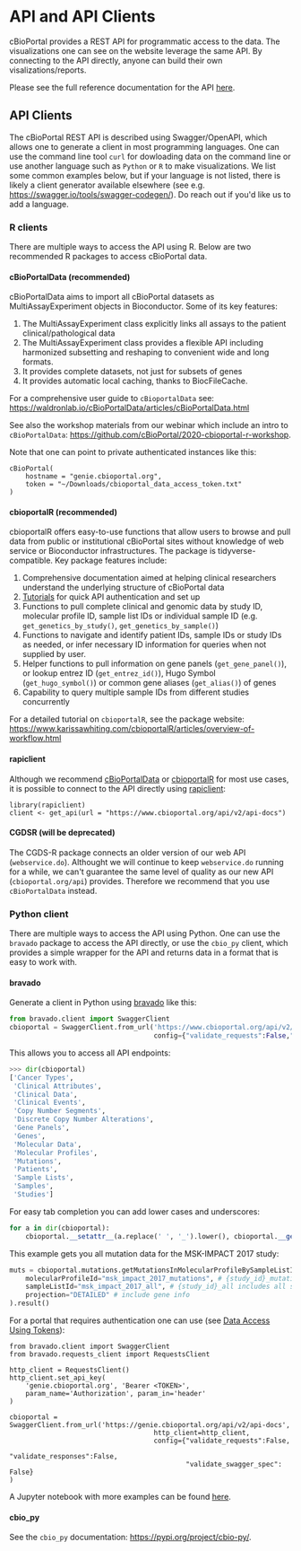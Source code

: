 # API and API Clients

cBioPortal provides a REST API for programmatic access to the data. The visualizations one can see on the website leverage the same API. By connecting to the API directly, anyone can build their own visalizations/reports.

Please see the full reference documentation for the API [here](https://www.cbioportal.org/api/swagger-ui/index.html).

## API Clients

The cBioPortal REST API is described using Swagger/OpenAPI, which allows one to generate a client in most programming languages. One can use the command line tool `curl` for dowloading data on the command line or use another language such as `Python` or `R` to make visualizations. We list some common examples below, but if your language is not listed, there is likely a client generator available elsewhere (see e.g. https://swagger.io/tools/swagger-codegen/). Do reach out if you'd like us to add a language.

### R clients

There are multiple ways to access the API using R. Below are two recommended R packages to access cBioPortal data.

#### cBioPortalData (recommended)

cBioPortalData aims to import all cBioPortal datasets as MultiAssayExperiment objects in Bioconductor. Some of its key features:

1. The MultiAssayExperiment class explicitly links all assays to the patient clinical/pathological data
2. The MultiAssayExperiment class provides a flexible API including harmonized subsetting and reshaping to convenient wide and long formats.
3. It provides complete datasets, not just for subsets of genes
4. It provides automatic local caching, thanks to BiocFileCache.

For a comprehensive user guide to `cBioportalData` see: https://waldronlab.io/cBioPortalData/articles/cBioPortalData.html

See also the workshop materials from our webinar which include an intro to `cBioPortalData`: https://github.com/cBioPortal/2020-cbioportal-r-workshop.

Note that one can point to private authenticated instances like this:

```
cBioPortal(
    hostname = "genie.cbioportal.org",
    token = "~/Downloads/cbioportal_data_access_token.txt"
)
```

#### cbioportalR (recommended)

cbioportalR offers easy-to-use functions that allow users to browse and pull data from public or institutional cBioPortal sites without knowledge of web service or Bioconductor infrastructures. The package is tidyverse-compatible. Key package features include:

1. Comprehensive documentation aimed at helping clinical researchers understand the underlying structure of cBioPortal data
2. [Tutorials]([https://www.karissawhiting.com/cbioportalR/articles/overview-of-workflow.html]) for quick API authentication and set up
3. Functions to pull complete clinical and genomic data by study ID, molecular profile ID, sample list IDs or individual sample ID (e.g. `get_genetics_by_study()`, `get_genetics_by_sample()`)
4. Functions to navigate and identify patient IDs, sample IDs or study IDs as needed, or infer necessary ID information for queries when not supplied by user.
5. Helper functions to pull information on gene panels (`get_gene_panel()`), or lookup entrez ID (`get_entrez_id()`), Hugo Symbol (`get_hugo_symbol()`) or common gene aliases (`get_alias()`) of genes
6. Capability to query multiple sample IDs from different studies concurrently

For a detailed tutorial on `cbioportalR`, see the package website: https://www.karissawhiting.com/cbioportalR/articles/overview-of-workflow.html

#### rapiclient

Although we recommend [cBioPortalData](/#cbioportaldata-recommended) or [cbioportalR](/#cbioportalR-recommended) for most use cases, it is possible to connect to the API directly using [rapiclient](https://github.com/bergant/rapiclient):

```
library(rapiclient)
client <- get_api(url = "https://www.cbioportal.org/api/v2/api-docs")
```

#### CGDSR (will be deprecated)

The CGDS-R package connects an older version of our web API (`webservice.do`). Althought we will continue to keep `webservice.do` running for a while, we can't guarantee the same level of quality as our new API (`cbioportal.org/api`) provides. Therefore we recommend that you use `cBioPortalData` instead.

### Python client

There are multiple ways to access the API using Python. One can use the `bravado` package to access the API directly, or use the `cbio_py` client, which provides a simple wrapper for the API and returns data in a format that is easy to work with.

#### bravado

Generate a client in Python using [bravado](https://github.com/Yelp/bravado) like this:

```python
from bravado.client import SwaggerClient
cbioportal = SwaggerClient.from_url('https://www.cbioportal.org/api/v2/api-docs',
                                    config={"validate_requests":False,"validate_responses":False,"validate_swagger_spec": False})
```

This allows you to access all API endpoints:

```python
>>> dir(cbioportal)
['Cancer Types',
 'Clinical Attributes',
 'Clinical Data',
 'Clinical Events',
 'Copy Number Segments',
 'Discrete Copy Number Alterations',
 'Gene Panels',
 'Genes',
 'Molecular Data',
 'Molecular Profiles',
 'Mutations',
 'Patients',
 'Sample Lists',
 'Samples',
 'Studies']
```

For easy tab completion you can add lower cases and underscores:

```python
for a in dir(cbioportal):
    cbioportal.__setattr__(a.replace(' ', '_').lower(), cbioportal.__getattr__(a))
```

This example gets you all mutation data for the MSK-IMPACT 2017 study:

```python
muts = cbioportal.mutations.getMutationsInMolecularProfileBySampleListIdUsingGET(
    molecularProfileId="msk_impact_2017_mutations", # {study_id}_mutations gives default mutations profile for study 
    sampleListId="msk_impact_2017_all", # {study_id}_all includes all samples
    projection="DETAILED" # include gene info
).result()
```

For a portal that requires authentication one can use (see [Data Access Using Tokens](/deployment/authorization-and-authentication/Authenticating-Users-via-Tokens.md)):

```
from bravado.client import SwaggerClient
from bravado.requests_client import RequestsClient

http_client = RequestsClient()
http_client.set_api_key(
    'genie.cbioportal.org', 'Bearer <TOKEN>',
    param_name='Authorization', param_in='header'
)

cbioportal = SwaggerClient.from_url('https://genie.cbioportal.org/api/v2/api-docs',
                                    http_client=http_client,
                                    config={"validate_requests":False,
                                            "validate_responses":False,
                                            "validate_swagger_spec": False}
)
```

A Jupyter notebook with more examples can be found [here](https://github.com/mskcc/cbsp-hackathon/blob/master/0-introduction/cbsp\_hackathon.ipynb).

#### cbio\_py

See the `cbio_py` documentation: https://pypi.org/project/cbio-py/.
